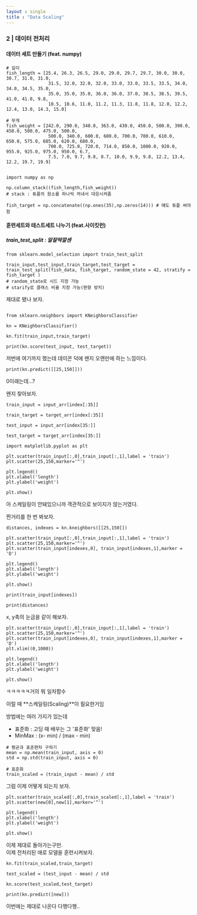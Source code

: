 ```yaml
---
layout : single
title : "Data Scaling" 
---
```


### 2 | 데이터 전처리

#### 데이터 세트 만들기 (feat. numpy)



```
# 길이
fish_length = [25.4, 26.3, 26.5, 29.0, 29.0, 29.7, 29.7, 30.0, 30.0, 30.7, 31.0, 31.0, 
                31.5, 32.0, 32.0, 32.0, 33.0, 33.0, 33.5, 33.5, 34.0, 34.0, 34.5, 35.0, 
                35.0, 35.0, 35.0, 36.0, 36.0, 37.0, 38.5, 38.5, 39.5, 41.0, 41.0, 9.8, 
                10.5, 10.6, 11.0, 11.2, 11.3, 11.8, 11.8, 12.0, 12.2, 12.4, 13.0, 14.3, 15.0]

# 무게
fish_weight = [242.0, 290.0, 340.0, 363.0, 430.0, 450.0, 500.0, 390.0, 450.0, 500.0, 475.0, 500.0, 
                500.0, 340.0, 600.0, 600.0, 700.0, 700.0, 610.0, 650.0, 575.0, 685.0, 620.0, 680.0, 
                700.0, 725.0, 720.0, 714.0, 850.0, 1000.0, 920.0, 955.0, 925.0, 975.0, 950.0, 6.7, 
                7.5, 7.0, 9.7, 9.8, 8.7, 10.0, 9.9, 9.8, 12.2, 13.4, 12.2, 19.7, 19.9]


import numpy as np

np.column_stack((fish_length,fish_weight))
# stack : 튜플의 원소를 하나씩 꺼내서 대응시켜줌

fish_target = np.concatenate((np.ones(35),np.zeros(14))) # 얘도 튜플 써야 함
```

#### 훈련세트와 테스트세트 나누기 (feat.사이킷런)

##### train_test_split : 알잘딱깔센

```
from sklearn.model_selection import train_test_split

train_input,test_input,train_target,test_target = train_test_split(fish_data, fish_target, random_state = 42, stratify = fish_target )
# random_state로 시드 지정 가능
# starify로 클래스 비율 지정 가능(편향 방지)
```

제대로 됐나 보자.


```

from sklearn.neighbors import KNeighborsClassifier

kn = KNeighborsClassifier()

kn.fit(train_input,train_target)

print(kn.score(test_input, test_target))

```

저번에 여기까지 했는데 데이콘 덕에 왠지 오랜만에 하는 느낌이다.

```
print(kn.predict([[25,150]]))
```

0이래는데...?  

왠지 찾아보자.

```
train_input = input_arr[index[:35]]

train_target = target_arr[index[:35]]

test_input = input_arr[index[35:]]

test_target = target_arr[index[35:]]

import matplotlib.pyplot as plt

plt.scatter(train_input[:,0],train_input[:,1],label = 'train')
plt.scatter(25,150,marker='^')

plt.legend()
plt.xlabel('length')
plt.ylabel('weight')

plt.show()
```

아 스케일링이 안돼있으니까 객관적으로 보이지가 않는거였다.  

찐거리를 한 번 봐보자.

```
distances, indexes = kn.kneighbors([[25,150]])

plt.scatter(train_input[:,0],train_input[:,1],label = 'train')
plt.scatter(25,150,marker='^')
plt.scatter(train_input[indexes,0], train_input[indexes,1],marker = 'D')

plt.legend()
plt.xlabel('length')
plt.ylabel('weight')

plt.show()

print(train_input[indexes])

print(distances)
```

x, y축의 눈금을 같이 해보자.

```
plt.scatter(train_input[:,0],train_input[:,1],label = 'train')
plt.scatter(25,150,marker='^')
plt.scatter(train_input[indexes,0], train_input[indexes,1],marker = 'D')
plt.xlim((0,1000))

plt.legend()
plt.xlabel('length')
plt.ylabel('weight')

plt.show()
```

ㅋㅋㅋㅋㅋ거의 뭐 일차함수

이럴 때 **스케일링(Scaling)**이 필요한거임  

방법에는 여러 가지가 있는데  

* 표준화 : 고딩 때 배우는 그 '표준화' 맞음!
* MinMax : (x- min) / (max - min)

```
# 평균과 표준편차 구하기 
mean = np.mean(train_input, axis = 0)
std = np.std(train_input, axis = 0)

# 표준화
train_scaled = (train_input - mean) / std
```

그럼 이제 어떻게 되는지 보자.

```
plt.scatter(train_scaled[:,0],train_scaled[:,1],label = 'train')
plt.scatter(new[0],new[1],marker='^')

plt.legend()
plt.xlabel('length')
plt.ylabel('weight')

plt.show()
```

이제 제대로 돌아가는구만.  
이제 전처리된 애로 모델을 훈련시켜보자.

```
kn.fit(train_scaled,train_target)

test_scaled = (test_input - mean) / std

kn.score(test_scaled,test_target)

print(kn.predict([new]))
```

이번에는 제대로 나온다 다행다행..
